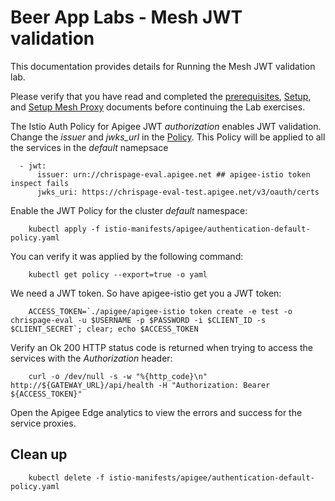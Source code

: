 # Beer App Labs - Mesh JWT validation
This documentation provides details for Running the Mesh JWT validation lab.

Please verify that you have read and completed the [prerequisites](../docs/PREREQUISITES.md), [Setup](../docs/SETUP.md), and [Setup Mesh Proxy](../docs/SETUP-MESH-PROXY.md) documents before continuing the Lab exercises.


The Istio Auth Policy for Apigee JWT *authorization* enables JWT validation. Change the  *issuer* and *jwks_url* in the [Policy](istio-manifests/apigee/authentication-default-policy.yaml). This Policy will be applied to all the services in the *default* namepsace
```
  - jwt:
      issuer: urn://chrispage-eval.apigee.net ## apigee-istio token inspect fails
      jwks_uri: https://chrispage-eval-test.apigee.net/v3/oauth/certs
```

Enable the JWT Policy for the cluster *default* namespace:

        kubectl apply -f istio-manifests/apigee/authentication-default-policy.yaml

You can verify it was applied by the following command:

        kubectl get policy --export=true -o yaml

We need a JWT token. So have apigee-istio get you a JWT token:

        ACCESS_TOKEN=`./apigee/apigee-istio token create -e test -o chrispage-eval -u $USERNAME -p $PASSWORD -i $CLIENT_ID -s $CLIENT_SECRET`; clear; echo $ACCESS_TOKEN

Verify an Ok 200 HTTP status code is returned when trying to access the services with the *Authorization* header:

        curl -o /dev/null -s -w "%{http_code}\n" http://${GATEWAY_URL}/api/health -H "Authorization: Bearer ${ACCESS_TOKEN}"

Open the Apigee Edge analytics to view the errors and success for the service proxies.


## Clean up 

        kubectl delete -f istio-manifests/apigee/authentication-default-policy.yaml
